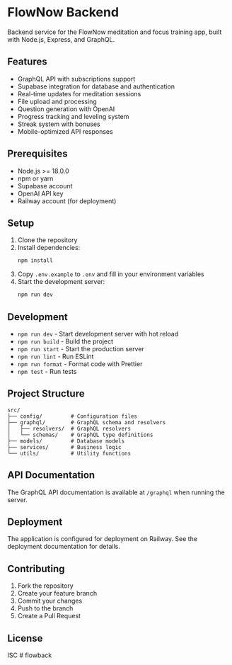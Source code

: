 # FlowNow Backend

Backend service for the FlowNow meditation and focus training app, built with Node.js, Express, and GraphQL.

## Features

- GraphQL API with subscriptions support
- Supabase integration for database and authentication
- Real-time updates for meditation sessions
- File upload and processing
- Question generation with OpenAI
- Progress tracking and leveling system
- Streak system with bonuses
- Mobile-optimized API responses

## Prerequisites

- Node.js >= 18.0.0
- npm or yarn
- Supabase account
- OpenAI API key
- Railway account (for deployment)

## Setup

1. Clone the repository
2. Install dependencies:
   ```bash
   npm install
   ```
3. Copy `.env.example` to `.env` and fill in your environment variables
4. Start the development server:
   ```bash
   npm run dev
   ```

## Development

- `npm run dev` - Start development server with hot reload
- `npm run build` - Build the project
- `npm run start` - Start the production server
- `npm run lint` - Run ESLint
- `npm run format` - Format code with Prettier
- `npm test` - Run tests

## Project Structure

```
src/
├── config/         # Configuration files
├── graphql/        # GraphQL schema and resolvers
│   ├── resolvers/  # GraphQL resolvers
│   └── schemas/    # GraphQL type definitions
├── models/         # Database models
├── services/       # Business logic
└── utils/          # Utility functions
```

## API Documentation

The GraphQL API documentation is available at `/graphql` when running the server.

## Deployment

The application is configured for deployment on Railway. See the deployment documentation for details.

## Contributing

1. Fork the repository
2. Create your feature branch
3. Commit your changes
4. Push to the branch
5. Create a Pull Request

## License

ISC # flowback

